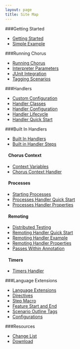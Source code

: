```yaml
---
layout: page
title: Site Map
---
```


###Getting Started

 * [Getting Started](/pages/GettingStarted/GettingStarted)
 * [Simple Example](/pages/GettingStarted/SimpleExample)


###Running Chorus

 * [Running Chorus](/pages/RunningChorus/RunningChorus)
 * [Interpreter Parameters](/pages/RunningChorus/InterpreterParameters)
 * [JUnit Integration](/pages/RunningChorus/JUnitIntegration)
 * [Tagging Scenarios](/pages/RunningChorus/TaggingScenarios)


###Handlers

 * [Custom Configuration](/pages/Handlers/CustomConfiguration)
 * [Handler Classes](/pages/Handlers/HandlerClasses)
 * [Handler Configuration](/pages/Handlers/HandlerConfiguration)
 * [Handler Lifecycle](/pages/Handlers/HandlerLifecycle)
 * [Handler Quick Start](/pages/Handlers/HandlerQuickStart)


###Built In Handlers

 * [Built In Handlers](/pages/BuiltInHandlers/BuiltInHandlers)
 * [Built in Handler Steps](/pages/BuiltInHandlers/BuiltInHandlerSteps)


#### &nbsp;&nbsp;&nbsp;Chorus Context

 * [Context Variables](/pages/BuiltInHandlers/ChorusContext/ChorusContext)
 * [Chorus Context Handler](/pages/BuiltInHandlers/ChorusContext/ChorusContextHandler)


#### &nbsp;&nbsp;&nbsp;Processes

 * [Starting Processes](/pages/BuiltInHandlers/Processes/StartingProcesses)
 * [Processes Handler Quick Start](/pages/BuiltInHandlers/Processes/ProcessesHandlerQuickStart)
 * [Processes Handler Properties](/pages/BuiltInHandlers/Processes/ProcessesHandlerProperties)


#### &nbsp;&nbsp;&nbsp;Remoting

 * [Distributed Testing](/pages/BuiltInHandlers/Remoting/DistributedTesting)
 * [Remoting Handler Quick Start](/pages/BuiltInHandlers/Remoting/RemotingHandlerQuickStart)
 * [Remoting Handler Example](/pages/BuiltInHandlers/Remoting/RemotingHandlerExample)
 * [Remoting Handler Properties](/pages/BuiltInHandlers/Remoting/RemotingHandlerProperties)
 * [Passes Within Annotation](/pages/BuiltInHandlers/Remoting/PassesWithinAnnotation)


#### &nbsp;&nbsp;&nbsp;Timers

 * [Timers Handler](/pages/BuiltInHandlers/Timers/TimersHandler)


###Language Extensions

 * [Language Extensions](/pages/LanguageExtensions/LanguageExtensions)
 * [Directives](/pages/LanguageExtensions/Directives)
 * [Step Macro](/pages/LanguageExtensions/StepMacro)
 * [Feature Start and End](/pages/LanguageExtensions/FeatureStartAndEnd)
 * [Scenario Outline Tags](/pages/LanguageExtensions/ScenarioOutlineTags)
 * [Configurations](/pages/LanguageExtensions/Configurations)


###Resources

 * [Change List](/pages/Resources/Changelist)
 * [Download](/pages/Resources/Download)


